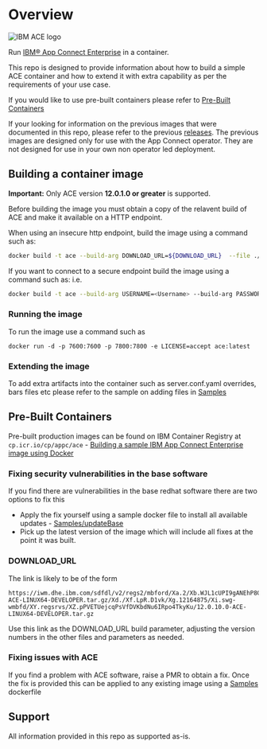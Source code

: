 # Overview

![IBM ACE logo](./app_connect_light_256x256.png)

Run [IBM® App Connect Enterprise](https://developer.ibm.com/integration/docs/app-connect-enterprise/faq/) in a container.

This repo is designed to provide information about how to build a simple ACE container and how to extend it with extra capability as per the requirements of your use case.

If you would like to use pre-built containers please refer to [Pre-Built Containers](#pre-built-containers)

If your looking for information on the previous images that were documented in this repo, please refer to the previous [releases](https://github.com/ot4i/ace-docker/releases). The previous images are designed only for use with the App Connect operator. They are not designed for use in your own non operator led deployment.

## Building a container image

**Important:** Only ACE version **12.0.1.0 or greater** is supported.

Before building the image you must obtain a copy of the relavent build of ACE and make it available on a HTTP endpoint.

When using an insecure http endpoint, build the image using a command such as:

```bash
docker build -t ace --build-arg DOWNLOAD_URL=${DOWNLOAD_URL}  --file ./Dockerfile .
```

If you want to connect to a secure endpoint build the image using a command such as:
i.e.

```bash
docker build -t ace --build-arg USERNAME=<Username> --build-arg PASSWORD=<Password> --build-arg DOWNLOAD_URL=${DOWNLOAD_URL}  --file ./Dockerfile .
```

### Running the image

To run the image use a command such as

`docker run -d -p 7600:7600 -p 7800:7800 -e LICENSE=accept ace:latest`

### Extending the image

To add extra artifacts into the container such as server.conf.yaml overrides, bars files etc please refer to the sample on adding  files in [Samples](samples/README.md)

## Pre-Built Containers

Pre-built production images can be found on IBM Container Registry at `cp.icr.io/cp/appc/ace` - [Building a sample IBM App Connect Enterprise image using Docker](https://www.ibm.com/docs/en/app-connect/12.0?topic=cacerid-building-sample-app-connect-enterprise-image-using-docker)

### Fixing security vulnerabilities in the base software

If you find there are vulnerabilities in the base redhat software there are two options to fix this

- Apply the fix yourself using a sample docker file to install all available updates - [Samples/updateBase](samples/updateBase/Dockerfile)
- Pick up the latest version of the image which will include all fixes at the point it was built.

### DOWNLOAD_URL

The link is likely to be of the form
```
https://iwm.dhe.ibm.com/sdfdl/v2/regs2/mbford/Xa.2/Xb.WJL1cUPI9gANEhP8GuPD_qX1rj6x5R4yTUM7s_C2ue8/Xc.12.0.10.0-ACE-LINUX64-DEVELOPER.tar.gz/Xd./Xf.LpR.D1vk/Xg.12164875/Xi.swg-wmbfd/XY.regsrvs/XZ.pPVETUejcqPsVfDVKbdNu6IRpo4TkyKu/12.0.10.0-ACE-LINUX64-DEVELOPER.tar.gz
```
Use this link as the DOWNLOAD_URL build parameter, adjusting the version numbers in the other files and parameters as needed.

### Fixing issues with ACE

If you find a problem with ACE software, raise a PMR to obtain a fix. Once the fix is provided this can be applied to any existing image using a [Samples](samples/README.md#ifix-sample) dockerfile

## Support

All information provided in this repo as supported as-is.

